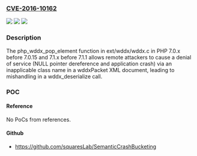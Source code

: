 ### [CVE-2016-10162](https://cve.mitre.org/cgi-bin/cvename.cgi?name=CVE-2016-10162)
![](https://img.shields.io/static/v1?label=Product&message=n%2Fa&color=blue)
![](https://img.shields.io/static/v1?label=Version&message=n%2Fa&color=blue)
![](https://img.shields.io/static/v1?label=Vulnerability&message=n%2Fa&color=brighgreen)

### Description

The php_wddx_pop_element function in ext/wddx/wddx.c in PHP 7.0.x before 7.0.15 and 7.1.x before 7.1.1 allows remote attackers to cause a denial of service (NULL pointer dereference and application crash) via an inapplicable class name in a wddxPacket XML document, leading to mishandling in a wddx_deserialize call.

### POC

#### Reference
No PoCs from references.

#### Github
- https://github.com/squaresLab/SemanticCrashBucketing

